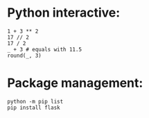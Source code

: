 # Python interactive:
```
1 + 3 ** 2
17 // 2
17 / 2
_ + 3 # equals with 11.5
round(_, 3)
```

# Package management:
```
python -m pip list
pip install flask
```

